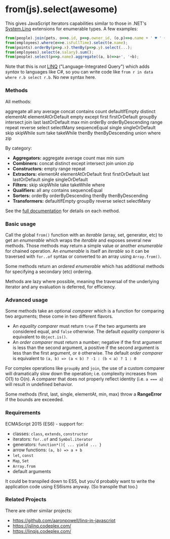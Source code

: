 # from(js).select(awesome)

This gives JavaScript iterators capabilities similar to those in
.NET's [System.Linq](https://msdn.microsoft.com/en-us/library/system.linq(v=vs.111).aspx)
extensions for enumerable types. A few examples:

```js
from(people).join(pets, o=>o.id, p=>p.owner_id, (o,p)=>o.name + ' ♥ ' + p.name);
from(employees).where(e=>e.isFullTime).select(e.name);
from(points).orderBy(p=>p.x).thenBy(p=>p.y).select(...);
from(employees).select(e.salary).sum();
from(people).select(p=>p.name).aggregate((a, b)=>a+', '+b);
```

Note that this is _not_ [LINQ](https://msdn.microsoft.com/en-us/library/bb397926.aspx)
("Language-Integrated Query") which adds _syntax_ to languages like C#,
so you can write code like `from r in data where r.b select r.b`. No new syntax here.

### Methods

All methods:

aggregate
all
any
average
concat
contains
count
defaultIfEmpty
distinct
elementAt
elementAtOrDefault
empty
except
first
firstOrDefault
groupBy
intersect
join
last
lastOrDefault
max
min
orderBy
orderByDescending
range
repeat
reverse
select
selectMany
sequenceEqual
single
singleOrDefault
skip
skipWhile
sum
take
takeWhile
thenBy
thenByDescending
union
where
zip

By category:

* **Aggregators:** aggregate average count max min sum
* **Combiners:** concat distinct except intersect join union zip
* **Constructors:** empty range repeat
* **Extractors:** elementAt elementAtOrDefault first firstOrDefault last lastOrDefault single singleOrDefault
* **Filters:** skip skipWhile take takeWhile where
* **Qualifiers:** all any contains sequenceEqual
* **Sorters:** orderBy orderByDescending thenBy thenByDescending
* **Transformers:** defaultIfEmpty groupBy reverse select selectMany

See the [full documentation](DOCUMENTATION.md) for details on each method.

### Basic usage
Call the global `from()` function with an _iterable_ (array, set, generator, etc) to
get an _enumerable_ which wraps the _iterable_ and exposes several new methods.
Those methods may return a simple value or another _enumerable_ for chained operation. An _enumerable_ is itself an _iterable_ so it can be traversed with `for..of` syntax
or converted to an array using `Array.from()`.

Some methods return an _ordered enumerable_ which has additional methods for
specifying a secondary (etc) ordering.

Methods are lazy where possible, meaning the traversal of the underlying iterator and any evaluation is deferred, for efficiency.

### Advanced usage
Some methods take an optional _comparer_ which is a function for comparing two
arguments; these come in two different flavors.

* An _equality comparer_ must return `true` if the two arguments are considered equal, and `false` otherwise. The default _equality comparer_ is equivalent to `Object.is()`.
* An _order comparer_ must return a number; negative if the first argument is less than the second argument, a positive if the second argument is less than the first argument, or `0` otherwise. The default _order comparer_ is equivalent to `(a, b) => (a < b) ? -1 : (b < a) ? 1 : 0`

For complex operations like `groupBy` and `join`, the use of a custom comparer will dramatically slow down the operation; i.e. complexity increases from O(1) to O(n). A comparer that does not properly reflect identity (i.e. `a === a`) will result in undefined behavior.

Some methods (first, last, single, elementAt, min, max) throw a **RangeError** if the bounds are exceeded.

### Requirements
ECMAScript 2015 (ES6) - support for:
* classes: `class`, `extends`, `constructor`
* iterators: `for..of` and `Symbol.iterator`
* generators: `function*(){ ... yield ... }`
* arrow functions: `(a, b) => a + b`
* `let`, `const`
* `Map`, `Set`
* `Array.from`
* default arguments

It could be transpiled down to ES5, but you'd probably want to write the
application code using ES6isms anyway. (So transpile that too.)

### Related Projects
There are other similar projects:
* https://github.com/aaronpowell/linq-in-javascript
* https://jslinq.codeplex.com/
* https://linqjs.codeplex.com/
